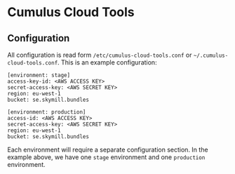 # Cumulus Cloud Tools

## Configuration

All configuration is read form `/etc/cumulus-cloud-tools.conf` or `~/.cumulus-cloud-tools.conf`.  This is an example configuration:

    [environment: stage]
    access-key-id: <AWS ACCESS KEY>
    secret-access-key: <AWS SECRET KEY>
    region: eu-west-1
    bucket: se.skymill.bundles

    [environment: production]
    access-id: <AWS ACCESS KEY>
    secret-access-key: <AWS SECRET KEY>
    region: eu-west-1
    bucket: se.skymill.bundles

Each environment will require a separate configuration section. In the example above, we have one `stage` environment and one `production` environment.
